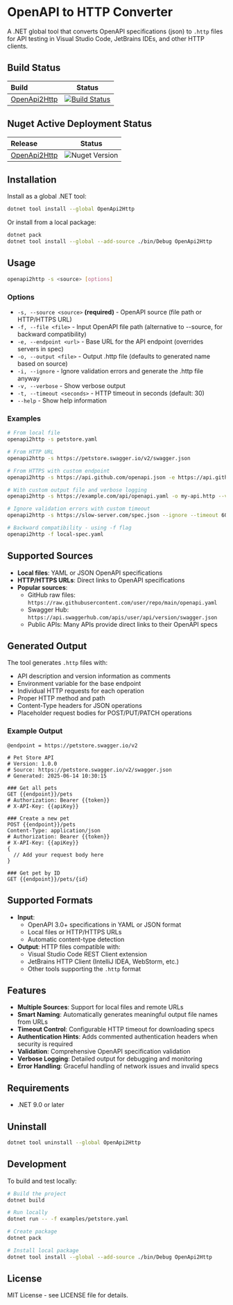 # OpenAPI to HTTP Converter

A .NET global tool that converts OpenAPI specifications (json) to `.http` files for API testing in Visual Studio Code, JetBrains IDEs, and other HTTP clients.

## Build Status

| Build | Status |
|:---|---|
| [OpenApi2Http](https://github.com/I-Synergy/OpenApi2Http) | [![Build Status](https://dev.azure.com/i-synergy/Tools/_apis/build/status/OpenApi2Http?branchName=main)](https://dev.azure.com/i-synergy/Tools/_build?definitionId=212&branchName=main)|

## Nuget Active Deployment Status
| Release | Status |
|:---|---|
| [OpenApi2Http](https://www.nuget.org/packages/OpenApi2Http/) | ![Nuget Version](https://img.shields.io/nuget/vpre/OpenApi2Http) |


## Installation

Install as a global .NET tool:

```bash
dotnet tool install --global OpenApi2Http
```

Or install from a local package:

```bash
dotnet pack
dotnet tool install --global --add-source ./bin/Debug OpenApi2Http
```

## Usage

```bash
openapi2http -s <source> [options]
```

### Options

- `-s, --source <source>` **(required)** - OpenAPI source (file path or HTTP/HTTPS URL)
- `-f, --file <file>` - Input OpenAPI file path (alternative to --source, for backward compatibility)
- `-e, --endpoint <url>` - Base URL for the API endpoint (overrides servers in spec)
- `-o, --output <file>` - Output .http file (defaults to generated name based on source)
- `-i, --ignore` - Ignore validation errors and generate the .http file anyway
- `-v, --verbose` - Show verbose output
- `-t, --timeout <seconds>` - HTTP timeout in seconds (default: 30)
- `--help` - Show help information

### Examples

```bash
# From local file
openapi2http -s petstore.yaml

# From HTTP URL
openapi2http -s https://petstore.swagger.io/v2/swagger.json

# From HTTPS with custom endpoint
openapi2http -s https://api.github.com/openapi.json -e https://api.github.com

# With custom output file and verbose logging
openapi2http -s https://example.com/api/openapi.yaml -o my-api.http --verbose

# Ignore validation errors with custom timeout
openapi2http -s https://slow-server.com/spec.json --ignore --timeout 60

# Backward compatibility - using -f flag
openapi2http -f local-spec.yaml
```

## Supported Sources

- **Local files**: YAML or JSON OpenAPI specifications
- **HTTP/HTTPS URLs**: Direct links to OpenAPI specifications
- **Popular sources**:
  - GitHub raw files: `https://raw.githubusercontent.com/user/repo/main/openapi.yaml`
  - Swagger Hub: `https://api.swaggerhub.com/apis/user/api/version/swagger.json`
  - Public APIs: Many APIs provide direct links to their OpenAPI specs

## Generated Output

The tool generates `.http` files with:

- API description and version information as comments
- Environment variable for the base endpoint
- Individual HTTP requests for each operation
- Proper HTTP method and path
- Content-Type headers for JSON operations
- Placeholder request bodies for POST/PUT/PATCH operations

### Example Output

```http
@endpoint = https://petstore.swagger.io/v2

# Pet Store API
# Version: 1.0.0
# Source: https://petstore.swagger.io/v2/swagger.json
# Generated: 2025-06-14 10:30:15

### Get all pets
GET {{endpoint}}/pets
# Authorization: Bearer {{token}}
# X-API-Key: {{apiKey}}

### Create a new pet
POST {{endpoint}}/pets
Content-Type: application/json
# Authorization: Bearer {{token}}
# X-API-Key: {{apiKey}}
{
  // Add your request body here
}

### Get pet by ID
GET {{endpoint}}/pets/{id}
```

## Supported Formats

- **Input**: 
  - OpenAPI 3.0+ specifications in YAML or JSON format
  - Local files or HTTP/HTTPS URLs
  - Automatic content-type detection
- **Output**: HTTP files compatible with:
  - Visual Studio Code REST Client extension
  - JetBrains HTTP Client (IntelliJ IDEA, WebStorm, etc.)
  - Other tools supporting the `.http` format

## Features

- **Multiple Sources**: Support for local files and remote URLs
- **Smart Naming**: Automatically generates meaningful output file names from URLs
- **Timeout Control**: Configurable HTTP timeout for downloading specs
- **Authentication Hints**: Adds commented authentication headers when security is required
- **Validation**: Comprehensive OpenAPI specification validation
- **Verbose Logging**: Detailed output for debugging and monitoring
- **Error Handling**: Graceful handling of network issues and invalid specs

## Requirements

- .NET 9.0 or later

## Uninstall

```bash
dotnet tool uninstall --global OpenApi2Http
```

## Development

To build and test locally:

```bash
# Build the project
dotnet build

# Run locally
dotnet run -- -f examples/petstore.yaml

# Create package
dotnet pack

# Install local package
dotnet tool install --global --add-source ./bin/Debug OpenApi2Http
```

## License

MIT License - see LICENSE file for details.